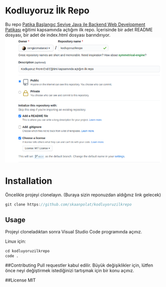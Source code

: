 # Kodluyoruz İlk Repo
Bu repo [Patika Başlangıç Seviye Java ile Backend Web Development Patikası](https://app.patika.dev/egitimler) eğitimi kapsamında açtığım ilk repo.
İçerisinde bir adet README dosyası, bir adet de index.html dosyası barındırıyor.
![](https://github.com/Kodluyoruz/taskforce/raw/main/git/odev1/figures/github.png)

# Installation
Öncelikle projeyi clonelayın. (Buraya sizin reponuzdan aldığınız link gelecek)

```java
git clone https://github.com/skaanpolat/kodluyoruzilkrepo
```
## Usage
Projeyi cloneladıktan sonra Visual Studio Code programında açınız.

Linux için:
```
cd kodluyoruzilkrepo
code .
```
##Contributing
Pull requestler kabul edilir. Büyük değişiklikler için, lütfen önce neyi değiştirmek istediğinizi tartışmak için bir konu açınız.

##License
MIT
